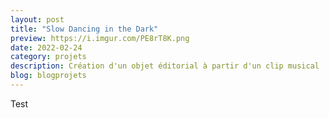 ```yaml
---
layout: post
title: "Slow Dancing in the Dark"
preview: https://i.imgur.com/PE8rT8K.png
date: 2022-02-24
category: projets
description: Création d'un objet éditorial à partir d'un clip musical
blog: blogprojets
---
```


Test
